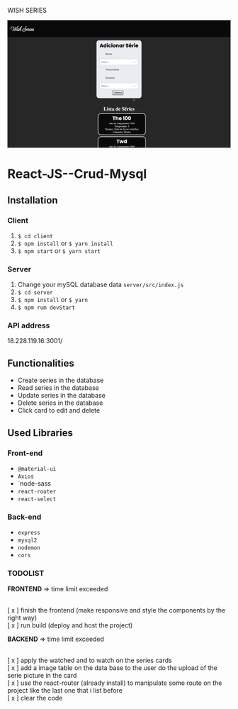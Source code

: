 WISH SERIES

 <p align="center">
  <img src="client/public/assets/website-view.gif" width="600px">
</p>

# React-JS--Crud-Mysql

## Installation

### Client

  1. `$ cd client`
  2. `$ npm install` or `$ yarn install`
  3. `$ npm start` or `$ yarn start`
  
### Server

  1. Change your mySQL database data `server/src/index.js`
  2. `$ cd server`
  3. `$ npm install` or `$ yarn`
  4. `$ npm rum devStart`
  
### API address

  18.228.119.16:3001/
  
## Functionalities

  + Create series in the database
  + Read series in the database
  + Update series in the database
  + Delete series in the database
  + Click card to edit and delete
  
## Used Libraries

### Front-end

 + `@material-ui`
 +  `Axios`
 +  `node-sass
 +  `react-router`
 +  `react-select`

### Back-end

+ `express`
+ `mysql2`
+ `nodemon`
+ `cors`


### TODOLIST

**FRONTEND** => <span>time limit exceeded<span> <br/><br/>

[ x ] finish the frontend (make responsive and style the components by the right way) <br/>
[ x ] run build (deploy and host the project) <br/>

  
**BACKEND** => <span>time limit exceeded <span><br/><br/>
  
  [ x ] apply the watched and to watch on the series cards <br/>
  [ x ] add a image table on the data base to the user do the upload of the serie picture in the card <br/>
  [ x ] use the react-router (already install) to manipulate some route on the project like the last one that i list before<br/>
  [ x ] clear the code <br/>
  
